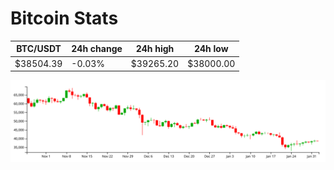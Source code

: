 # Bitcoin Stats

BTC/USDT|24h change|24h high|24h low|
|---|---|---|---|
|$38504.39|-0.03%|$39265.20|$38000.00|

<img src="./chart.svg">
